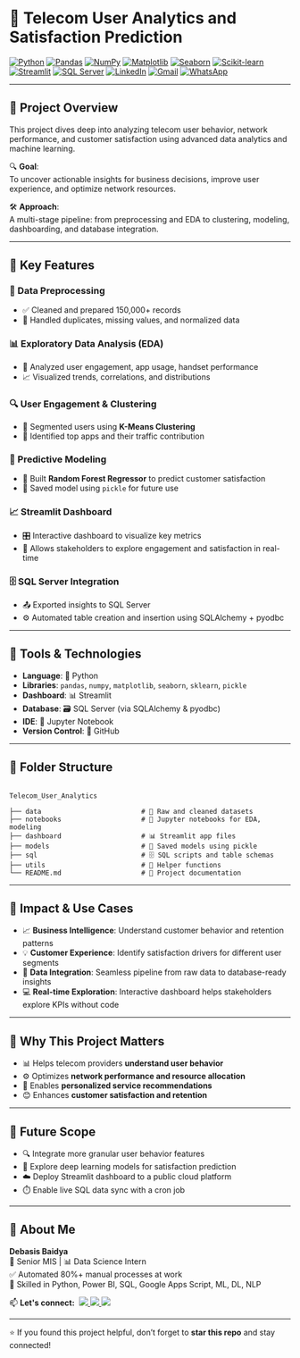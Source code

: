 # 📡 Telecom User Analytics and Satisfaction Prediction

[![Python](https://img.shields.io/badge/Python-Used-blue?logo=python&logoColor=white)](https://www.python.org/)
[![Pandas](https://img.shields.io/badge/Pandas-Used-lightgrey?logo=pandas&logoColor=black)](https://pandas.pydata.org/)
[![NumPy](https://img.shields.io/badge/NumPy-Used-purple?logo=numpy&logoColor=white)](https://numpy.org/)
[![Matplotlib](https://img.shields.io/badge/Matplotlib-Used-orange?logo=matplotlib&logoColor=white)](https://matplotlib.org/)
[![Seaborn](https://img.shields.io/badge/Seaborn-Used-blue?logo=python&logoColor=white)](https://seaborn.pydata.org/)
[![Scikit-learn](https://img.shields.io/badge/Scikit--learn-Used-yellow?logo=scikit-learn&logoColor=black)](https://scikit-learn.org/)
[![Streamlit](https://img.shields.io/badge/Streamlit-Dashboard-red?logo=streamlit&logoColor=white)](https://streamlit.io/)
[![SQL Server](https://img.shields.io/badge/SQL_Server-Connected-blue?logo=microsoftsqlserver&logoColor=white)](https://www.microsoft.com/en-us/sql-server/)
[![LinkedIn](https://img.shields.io/badge/LinkedIn-Connect-blue?logo=linkedin&logoColor=white)](https://www.linkedin.com/in/debasisbaidya)
[![Gmail](https://img.shields.io/badge/Gmail-Mail_Me-red?logo=gmail&logoColor=white)](mailto:speak2debasis@gmail.com)
[![WhatsApp](https://img.shields.io/badge/WhatsApp-Chat-green?logo=whatsapp&logoColor=white)](https://api.whatsapp.com/send?phone=918013316086&text=Hi%20Debasis!)

---

## 🧾 Project Overview

This project dives deep into analyzing telecom user behavior, network performance, and customer satisfaction using advanced data analytics and machine learning.

🔍 **Goal**:  
To uncover actionable insights for business decisions, improve user experience, and optimize network resources.

🛠️ **Approach**:  
A multi-stage pipeline: from preprocessing and EDA to clustering, modeling, dashboarding, and database integration.

---

## 🔧 Key Features

### 🧼 Data Preprocessing
- ✅ Cleaned and prepared 150,000+ records  
- 🧹 Handled duplicates, missing values, and normalized data  

### 📊 Exploratory Data Analysis (EDA)
- 🔎 Analyzed user engagement, app usage, handset performance  
- 📈 Visualized trends, correlations, and distributions  

### 🔍 User Engagement & Clustering
- 🧠 Segmented users using **K-Means Clustering**  
- 📱 Identified top apps and their traffic contribution  

### 🤖 Predictive Modeling
- 🧮 Built **Random Forest Regressor** to predict customer satisfaction  
- 💾 Saved model using `pickle` for future use  

### 📈 Streamlit Dashboard
- 🎛️ Interactive dashboard to visualize key metrics  
- 👥 Allows stakeholders to explore engagement and satisfaction in real-time  

### 🗄️ SQL Server Integration
- 📤 Exported insights to SQL Server  
- ⚙️ Automated table creation and insertion using SQLAlchemy + pyodbc  

---

## 🧰 Tools & Technologies

- **Language**: 🐍 Python  
- **Libraries**: `pandas`, `numpy`, `matplotlib`, `seaborn`, `sklearn`, `pickle`  
- **Dashboard**: 📊 Streamlit  
- **Database**: 🗃️ SQL Server (via SQLAlchemy & pyodbc)  
- **IDE**: 📓 Jupyter Notebook  
- **Version Control**: 🧬 GitHub  

---

## 📁 Folder Structure

```

Telecom_User_Analytics

├── data                         # 📂 Raw and cleaned datasets
├── notebooks                    # 📒 Jupyter notebooks for EDA, modeling
├── dashboard                    # 📊 Streamlit app files
├── models                       # 💾 Saved models using pickle
├── sql                          # 🗄️ SQL scripts and table schemas
├── utils                        # 🧰 Helper functions
└── README.md                    # 📝 Project documentation

```

---

## 🎯 Impact & Use Cases

- 📈 **Business Intelligence**: Understand customer behavior and retention patterns  
- 💡 **Customer Experience**: Identify satisfaction drivers for different user segments  
- 🧩 **Data Integration**: Seamless pipeline from raw data to database-ready insights  
- 💻 **Real-time Exploration**: Interactive dashboard helps stakeholders explore KPIs without code  

---

## 📌 Why This Project Matters

* 📊 Helps telecom providers **understand user behavior**
* ⚙️ Optimizes **network performance and resource allocation**
* 🎯 Enables **personalized service recommendations**
* 😊 Enhances **customer satisfaction and retention**
  
---

## 🧭 Future Scope

- 🔍 Integrate more granular user behavior features  
- 🧠 Explore deep learning models for satisfaction prediction  
- ☁️ Deploy Streamlit dashboard to a public cloud platform  
- ⏱️ Enable live SQL data sync with a cron job  

---

## 👤 About Me

**Debasis Baidya**  
💼 Senior MIS | 📊 Data Science Intern  
✅ Automated 80%+ manual processes at work  
🧠 Skilled in Python, Power BI, SQL, Google Apps Script, ML, DL, NLP  

<p align="left">
  📫 <strong>Let's connect:</strong>&nbsp;

  <a href="https://www.linkedin.com/in/debasisbaidya">
    <img src="https://img.shields.io/badge/LinkedIn-View_Profile-blue?logo=linkedin&logoColor=white" />
  </a>

  <a href="mailto:speak2debasis@gmail.com">
    <img src="https://img.shields.io/badge/Gmail-Mail_Me-red?logo=gmail&logoColor=white" />
  </a>

  <a href="https://api.whatsapp.com/send?phone=918013316086&text=Hi%20Debasis!">
    <img src="https://img.shields.io/badge/WhatsApp-Message-green?logo=whatsapp&logoColor=white" />
  </a>
</p>

---

⭐ If you found this project helpful, don’t forget to **star this repo** and stay connected!
